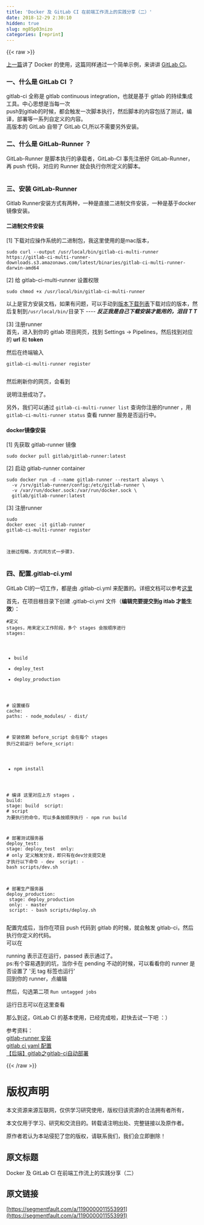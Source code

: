 ```yaml
---
title: 'Docker 及 GitLab CI 在前端工作流上的实践分享（二）' 
date: 2018-12-29 2:30:10
hidden: true
slug: mg85p03nizo
categories: [reprint]
---
```


{{< raw >}}

                    
<p><a href="https://segmentfault.com/a/1190000011553744">上一篇</a>讲了 Docker 的使用，这篇同样通过一个简单示例，来讲讲 <a href="https://docs.gitlab.com/ee/ci/README.html" rel="nofollow noreferrer" target="_blank">GitLab CI</a>。</p>
<h3 id="articleHeader0">一、什么是 GitLab CI ？</h3>
<p>gitlab-ci 全称是 gitlab continuous integration，也就是基于 gitlab 的持续集成工具。中心思想是当每一次<br>push到gitlab的时候，都会触发一次脚本执行，然后脚本的内容包括了测试，编译，部署等一系列自定义的内容。<br>高版本的 GitLab 自带了 GitLab CI,所以不需要另外安装。</p>
<h3 id="articleHeader1">二、什么是 GitLab-Runner ？</h3>
<p>GitLab-Runner 是脚本执行的承载者，GitLab-CI 事先注册好 GitLab-Runner，再 push 代码，对应的 Runner 就会执行你所定义的脚本。</p>
<p><span class="img-wrap"><img data-src="/img/remote/1460000011553996?w=1000&amp;h=407" src="https://static.alili.tech/img/remote/1460000011553996?w=1000&amp;h=407" alt="" title="" style="cursor: pointer; display: inline;"></span></p>
<h3 id="articleHeader2">三、安装 GitLab-Runner</h3>
<p>Gitlab Runner安装方式有两种，一种是直接二进制文件安装，一种是基于docker镜像安装。</p>
<h4>二进制文件安装</h4>
<p>[1] 下载对应操作系统的二进制包，我这里使用的是mac版本，</p>
<div class="widget-codetool" style="display:none;">
      <div class="widget-codetool--inner">
      <span class="selectCode code-tool" data-toggle="tooltip" data-placement="top" title="" data-original-title="全选"></span>
      <span type="button" class="copyCode code-tool" data-toggle="tooltip" data-placement="top" data-clipboard-text="sudo curl --output /usr/local/bin/gitlab-ci-multi-runner https://gitlab-ci-multi-runner-downloads.s3.amazonaws.com/latest/binaries/gitlab-ci-multi-runner-darwin-amd64" title="" data-original-title="复制"></span>
      <span type="button" class="saveToNote code-tool" data-toggle="tooltip" data-placement="top" title="" data-original-title="放进笔记"></span>
      </div>
      </div><pre class="hljs awk"><code style="word-break: break-word; white-space: initial;">sudo curl --output <span class="hljs-regexp">/usr/</span>local<span class="hljs-regexp">/bin/gi</span>tlab-ci-multi-runner https:<span class="hljs-regexp">//gi</span>tlab-ci-multi-runner-downloads.s3.amazonaws.com<span class="hljs-regexp">/latest/</span>binaries<span class="hljs-regexp">/gitlab-ci-multi-runner-darwin-amd64</span></code></pre>
<p>[2] 给 gitlab-ci-multi-runner 设置权限</p>
<div class="widget-codetool" style="display:none;">
      <div class="widget-codetool--inner">
      <span class="selectCode code-tool" data-toggle="tooltip" data-placement="top" title="" data-original-title="全选"></span>
      <span type="button" class="copyCode code-tool" data-toggle="tooltip" data-placement="top" data-clipboard-text="sudo chmod +x /usr/local/bin/gitlab-ci-multi-runner" title="" data-original-title="复制"></span>
      <span type="button" class="saveToNote code-tool" data-toggle="tooltip" data-placement="top" title="" data-original-title="放进笔记"></span>
      </div>
      </div><pre class="hljs awk"><code style="word-break: break-word; white-space: initial;">sudo chmod +x <span class="hljs-regexp">/usr/</span>local<span class="hljs-regexp">/bin/gi</span>tlab-ci-multi-runner</code></pre>
<p>以上是官方安装文档，如果有问题，可以手动到<a href="https://gitlab-ci-multi-runner-downloads.s3.amazonaws.com/v1.11.2/index.html" rel="nofollow noreferrer" target="_blank">版本下载列表</a>下载对应的版本，然后复制到<code>/usr/local/bin/</code>目录下 ---- <strong><em>反正我是自己下载安装才能用的，泪目 T T</em></strong></p>
<p>[3] 注册runner<br>首先，进入到你的 gitlab 项目网页，找到 Settings -&gt; Pipelines，然后找到对应的 <strong>url</strong> 和 <strong>token</strong><br><span class="img-wrap"><img data-src="/img/remote/1460000011553997?w=1000&amp;h=602" src="https://static.alili.tech/img/remote/1460000011553997?w=1000&amp;h=602" alt="" title="" style="cursor: pointer; display: inline;"></span></p>
<p>然后在终端输入</p>
<div class="widget-codetool" style="display:none;">
      <div class="widget-codetool--inner">
      <span class="selectCode code-tool" data-toggle="tooltip" data-placement="top" title="" data-original-title="全选"></span>
      <span type="button" class="copyCode code-tool" data-toggle="tooltip" data-placement="top" data-clipboard-text="gitlab-ci-multi-runner register" title="" data-original-title="复制"></span>
      <span type="button" class="saveToNote code-tool" data-toggle="tooltip" data-placement="top" title="" data-original-title="放进笔记"></span>
      </div>
      </div><pre class="hljs cpp"><code style="word-break: break-word; white-space: initial;">gitlab-ci-multi-runner <span class="hljs-keyword">register</span></code></pre>
<p><span class="img-wrap"><img data-src="/img/remote/1460000011553998?w=800&amp;h=244" src="https://static.alili.tech/img/remote/1460000011553998?w=800&amp;h=244" alt="" title="" style="cursor: pointer; display: inline;"></span></p>
<p>然后刷新你的网页，会看到<br><span class="img-wrap"><img data-src="/img/remote/1460000011553999?w=1000&amp;h=568" src="https://static.alili.tech/img/remote/1460000011553999?w=1000&amp;h=568" alt="" title="" style="cursor: pointer; display: inline;"></span></p>
<p>说明注册成功了。</p>
<p>另外，我们可以通过 <code>gitlab-ci-multi-runner list</code> 查询你注册的runner ，用 <code>gitlab-ci-multi-runner status</code> 查看 runner 服务是否运行中。</p>
<h4>docker镜像安装</h4>
<p>[1] 先获取 gitlab-runner 镜像</p>
<div class="widget-codetool" style="display:none;">
      <div class="widget-codetool--inner">
      <span class="selectCode code-tool" data-toggle="tooltip" data-placement="top" title="" data-original-title="全选"></span>
      <span type="button" class="copyCode code-tool" data-toggle="tooltip" data-placement="top" data-clipboard-text="sudo docker pull gitlab/gitlab-runner:latest" title="" data-original-title="复制"></span>
      <span type="button" class="saveToNote code-tool" data-toggle="tooltip" data-placement="top" title="" data-original-title="放进笔记"></span>
      </div>
      </div><pre class="hljs groovy"><code style="word-break: break-word; white-space: initial;">sudo docker pull gitlab/gitlab-<span class="hljs-string">runner:</span>latest</code></pre>
<p>[2] 启动 gitlab-runner container</p>
<div class="widget-codetool" style="display:none;">
      <div class="widget-codetool--inner">
      <span class="selectCode code-tool" data-toggle="tooltip" data-placement="top" title="" data-original-title="全选"></span>
      <span type="button" class="copyCode code-tool" data-toggle="tooltip" data-placement="top" data-clipboard-text="sudo docker run -d --name gitlab-runner --restart always \
  -v /srv/gitlab-runner/config:/etc/gitlab-runner \
  -v /var/run/docker.sock:/var/run/docker.sock \
  gitlab/gitlab-runner:latest" title="" data-original-title="复制"></span>
      <span type="button" class="saveToNote code-tool" data-toggle="tooltip" data-placement="top" title="" data-original-title="放进笔记"></span>
      </div>
      </div><pre class="hljs awk"><code>sudo docker run -d --name gitlab-runner --restart always \
  -v <span class="hljs-regexp">/srv/gi</span>tlab-runner<span class="hljs-regexp">/config:/</span>etc<span class="hljs-regexp">/gitlab-runner \
  -v /</span>var<span class="hljs-regexp">/run/</span>docker.sock:<span class="hljs-regexp">/var/</span>run<span class="hljs-regexp">/docker.sock \
  gitlab/gi</span>tlab-runner:latest</code></pre>
<p>[3] 注册runner</p>
<div class="widget-codetool" style="display:none;">
      <div class="widget-codetool--inner">
      <span class="selectCode code-tool" data-toggle="tooltip" data-placement="top" title="" data-original-title="全选"></span>
      <span type="button" class="copyCode code-tool" data-toggle="tooltip" data-placement="top" data-clipboard-text="sudo docker exec -it gitlab-runner gitlab-ci-multi-runner register

注册过程略，方式同方式一步骤3." title="" data-original-title="复制"></span>
      <span type="button" class="saveToNote code-tool" data-toggle="tooltip" data-placement="top" title="" data-original-title="放进笔记"></span>
      </div>
      </div><pre class="hljs armasm"><code><span class="hljs-symbol">sudo</span> docker exec -<span class="hljs-keyword">it </span>gitlab-runner gitlab-ci-<span class="hljs-keyword">multi-runner </span>register

注册过程略，方式同方式一步骤<span class="hljs-number">3</span>.</code></pre>
<h3 id="articleHeader3">四、配置.gitlab-ci.yml</h3>
<p>GitLab CI的一切工作，都是由 .gitlab-ci.yml 来配置的。详细文档可以参考<a href="https://docs.gitlab.com/ee/ci/yaml/README.html" rel="nofollow noreferrer" target="_blank">这里</a></p>
<p>首先，在项目根目录下创建 .gitlab-ci.yml 文件（<strong>编辑完要提交到g itlab 才能生效</strong>）：</p>
<div class="widget-codetool" style="display:none;">
      <div class="widget-codetool--inner">
      <span class="selectCode code-tool" data-toggle="tooltip" data-placement="top" title="" data-original-title="全选"></span>
      <span type="button" class="copyCode code-tool" data-toggle="tooltip" data-placement="top" data-clipboard-text="#定义 stages，用来定义工作阶段，多个 stages 会按顺序进行
stages:
  - build
  - deploy_test
  - deploy_production

# 设置缓存 
cache:
  paths:
    - node_modules/
    - dist/

# 安装依赖 before_script 会在每个 stages 执行之前运行
before_script:
- npm install

# 编译 这里对应上方 stages ，
build:
  stage: build 
  script:    # script 为要执行的命令，可以多条按顺序执行
    - npm run build

# 部署测试服务器 
deploy_test:
  stage: deploy_test
  only:    # only 定义触发分支，即只有在dev分支提交是  才执行以下命令
    - dev
  script:
    - bash scripts/dev.sh


# 部署生产服务器
deploy_production:
  stage: deploy_production
  only:
    - master
  script:
    - bash scripts/deploy.sh
" title="" data-original-title="复制"></span>
      <span type="button" class="saveToNote code-tool" data-toggle="tooltip" data-placement="top" title="" data-original-title="放进笔记"></span>
      </div>
      </div><pre class="hljs dts"><code><span class="hljs-meta">#定义 stages，用来定义工作阶段，多个 stages 会按顺序进行</span>
<span class="hljs-symbol">stages:</span>
  - build
  - deploy_test
  - deploy_production

<span class="hljs-meta"># 设置缓存 </span>
<span class="hljs-symbol">cache:</span>
<span class="hljs-symbol">  paths:</span>
    - node_modules/
    - dist/

<span class="hljs-meta"># 安装依赖 before_script 会在每个 stages 执行之前运行</span>
<span class="hljs-symbol">before_script:</span>
- npm install

<span class="hljs-meta"># 编译 这里对应上方 stages ，</span>
<span class="hljs-symbol">build:</span>
<span class="hljs-symbol">  stage:</span> build 
<span class="hljs-symbol">  script:</span>    <span class="hljs-meta"># script 为要执行的命令，可以多条按顺序执行</span>
    - npm run build

<span class="hljs-meta"># 部署测试服务器 </span>
<span class="hljs-symbol">deploy_test:</span>
<span class="hljs-symbol">  stage:</span> deploy_test
<span class="hljs-symbol">  only:</span>    <span class="hljs-meta"># only 定义触发分支，即只有在dev分支提交是  才执行以下命令</span>
    - dev
<span class="hljs-symbol">  script:</span>
    - bash scripts/dev.sh


<span class="hljs-meta"># 部署生产服务器</span>
<span class="hljs-symbol">deploy_production:</span>
<span class="hljs-symbol">  stage:</span> deploy_production
<span class="hljs-symbol">  only:</span>
    - master
<span class="hljs-symbol">  script:</span>
    - bash scripts/deploy.sh
</code></pre>
<p>配置完成后，当你在项目 push 代码到 gitlab 的时候，就会触发 gitlab-ci，然后执行你定义的代码。<br>可以在<br><span class="img-wrap"><img data-src="/img/remote/1460000011554000?w=1000&amp;h=420" src="https://static.alili.tech/img/remote/1460000011554000?w=1000&amp;h=420" alt="" title="" style="cursor: pointer; display: inline;"></span></p>
<p>running 表示正在运行，passed 表示通过了。<br>ps:有个容易遇到的坑，当你卡在 pending 不动的时候，可以看看你的 runner 是否设置了 '无 tag 标签也运行'<br>回到你的 runner，点编辑<br><span class="img-wrap"><img data-src="/img/remote/1460000011554001?w=1000&amp;h=171" src="https://static.alili.tech/img/remote/1460000011554001?w=1000&amp;h=171" alt="" title="" style="cursor: pointer;"></span></p>
<p>然后，勾选第二项 <code>Run untagged jobs</code></p>
<p>运行日志可以在这里查看<br><span class="img-wrap"><img data-src="/img/remote/1460000011554002?w=1000&amp;h=746" src="https://static.alili.tech/img/remote/1460000011554002?w=1000&amp;h=746" alt="" title="" style="cursor: pointer;"></span></p>
<p>那么到这，GitLab CI 的基本使用，已经完成啦，赶快去试一下吧 ：）</p>
<p>参考资料：<br><a href="https://docs.gitlab.com/runner/install/osx.html" rel="nofollow noreferrer" target="_blank">gitlab-runner 安装</a><br><a href="https://docs.gitlab.com/ee/ci/yaml/README.html" rel="nofollow noreferrer" target="_blank">gitlab ci yaml 配置</a><br><a href="http://www.jianshu.com/p/df433633816b" rel="nofollow noreferrer" target="_blank">【后端】gitlab之gitlab-ci自动部署</a></p>

                
{{< /raw >}}

# 版权声明
本文资源来源互联网，仅供学习研究使用，版权归该资源的合法拥有者所有，

本文仅用于学习、研究和交流目的。转载请注明出处、完整链接以及原作者。

原作者若认为本站侵犯了您的版权，请联系我们，我们会立即删除！

## 原文标题
Docker 及 GitLab CI 在前端工作流上的实践分享（二）

## 原文链接
[https://segmentfault.com/a/1190000011553991](https://segmentfault.com/a/1190000011553991)

